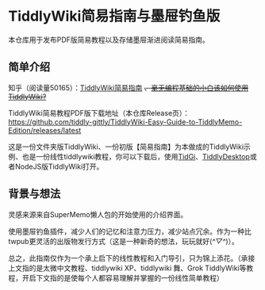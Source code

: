 # TiddlyWiki简易指南与墨屉钓鱼版

本仓库用于发布PDF版简易教程以及存储墨屉渐进阅读简易指南。

## 简单介绍

知乎（阅读量50165）：[TiddlyWiki简易指南](https://zhuanlan.zhihu.com/p/555893660) ~~、[毫无编程基础的小白该如何使用TiddlyWiki?](https://www.zhihu.com/question/513050899/answer/2636426911)~~


TiddlyWiki简易教程PDF版下载地址（本仓库Release页）：https://github.com/tiddly-gittly/TiddlyWiki-Easy-Guide-to-TiddlyMemo-Edition/releases/latest


这是一份文件夹版TiddlyWiki、一份初版【简易指南】为本做成的TiddlyWiki示例、也是一份线性tiddlywiki教程，你可以下载后，使用[TidGi](https://github.com/tiddly-gittly/TidGi-Desktop)、[TiddlyDesktop](https://github.com/TiddlyWiki/TiddlyDesktop/releases)或者NodeJS版TiddlyWiki打开。

## 背景与想法

灵感来源来自SuperMemo懒人包的开始使用的介绍界面。

使用墨屉钓鱼插件，减少人们的记忆和注意力压力，减少站点冗余。作为一种比twpub更灵活的出版物发行方式（这是一种新奇的想法，玩玩就好(*^▽^*)）。

总之，此指南仅作为一个承上启下的线性教程和入门导引，只为锦上添花。（承接上文指的是太微中文教程、tiddlywiki XP、tiddlywiki 舞、Grok TiddlyWiki等教程，开启下文指的是使每个人都容易理解并掌握的一份线性简单教程）

